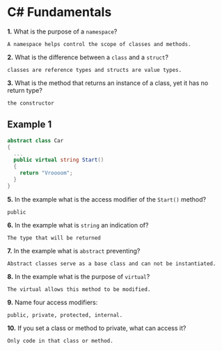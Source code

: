 # C# Fundamentals


**1.** What is the purpose of a `namespace`?
<!-- enter you answer in the space below -->
```
A namespace helps control the scope of classes and methods.
```
**2.** What is the difference between a `class` and a `struct`?
<!-- enter you answer in the space below -->
```
classes are reference types and structs are value types.
```
**3.** What is the method that returns an instance of a class, yet it has no return type?
<!-- enter you answer in the space below -->
```
the constructor
```
## Example 1
```c#
abstract class Car
{
  ...
  public virtual string Start()
  {
    return "Vroooom";
  }
}
```
**5.** In the example what is the access modifier of the `Start()` method?
<!-- enter you answer in the space below -->
```
public
```
**6.** In the example what is `string` an indication of?
<!-- enter you answer in the space below -->
```
The type that will be returned
```
**7.** In the example what is `abstract` preventing?
<!-- enter you answer in the space below -->
```
Abstract classes serve as a base class and can not be instantiated.
```
**8.** In the example what is the purpose of `virtual`?
<!-- enter you answer in the space below -->
```
The virtual allows this method to be modified.
```
**9.** Name four access modifiers:
<!-- enter you answer in the space below -->
```
public, private, protected, internal.
```
**10.** If you set a class or method to private, what can access it?
<!-- enter you answer in the space below -->
```
Only code in that class or method.
```